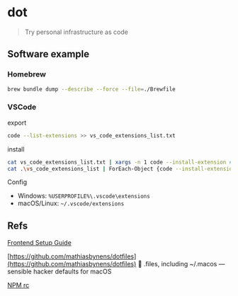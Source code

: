 # dot

> Try personal infrastructure as code

## Software example

### Homebrew

```bash
brew bundle dump --describe --force --file=./Brewfile
```

### VSCode

export

```bash
code --list-extensions >> vs_code_extensions_list.txt
```

install

```bash
cat vs_code_extensions_list.txt | xargs -n 1 code --install-extension # Unix or Linux
cat .\vs_code_extensions_list | ForEach-Object {code --install-extension $_} # Wins
```

Config

 - Windows: `%USERPROFILE%\.vscode\extensions`
 - macOS/Linux: `~/.vscode/extensions`

## Refs

[Frontend Setup Guide](https://github.com/phodal/setup.guide)

[https://github.com/mathiasbynens/dotfiles](https://github.com/mathiasbynens/dotfiles)  🔧 .files, including ~/.macos — sensible hacker defaults for macOS 

[NPM rc](https://github.com/cnpm/binary-mirror-config/blob/master/package.json)
